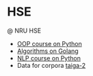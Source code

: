 # HSE
@ NRU HSE

* [OOP course on Python](https://github.com/AnnaZhuravleva/HSE/tree/master/Python)
* [Algorithms on Golang](https://github.com/AnnaZhuravleva/HSE/tree/master/Algorithms)
* [NLP course on Python](https://github.com/AnnaZhuravleva/HSE/tree/master/NLP)
* Data for corpora [taiga-2](https://universaldependencies.org/ru/overview/introduction.html)
